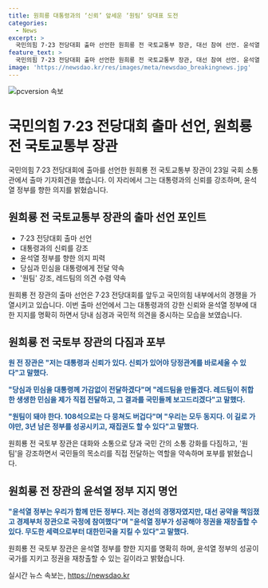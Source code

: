 ```yaml
---
title: 원희룡 대통령과의 ‘신뢰’ 앞세운 ‘원팀’ 당대표 도전
categories:
  - News
excerpt: >
  국민의힘 7·23 전당대회 출마 선언한 원희룡 전 국토교통부 장관, 대선 참여 선언. 윤석열 정부의 성공을 강조하며 대통령과의 관계, 당내 단결 중요성 강조. ‘원팀’으로의 희망 밝히며, 지역구에서 낙선 경험 언급. 국민의힘 전당대회는 4파전 예고.
feature_text: >
  국민의힘 7·23 전당대회 출마 선언한 원희룡 전 국토교통부 장관, 대선 참여 선언. 윤석열 정부의 성공을 강조하며 대통령과의 관계, 당내 단결 중요성 강조. ‘원팀’으로의 희망 밝히며, 지역구에서 낙선 경험 언급. 국민의힘 전당대회는 4파전 예고.
image: 'https://newsdao.kr/res/images/meta/newsdao_breakingnews.jpg'
---
```


<p><img src="https://newsdao.kr/res/images/meta/newsdao_breakingnews.jpg" alt="pcversion 속보" /></p>

<h1><b>국민의힘 7·23 전당대회 출마 선언, 원희룡 전 국토교통부 장관</b></h1>

<p data-ke-size="size16">국민의힘 7·23 전당대회에 출마를 선언한 원희룡 전 국토교통부 장관이 23일 국회 소통관에서 출마 기자회견을 했습니다. 이 자리에서 그는 대통령과의 신뢰를 강조하며, 윤석열 정부를 향한 의지를 밝혔습니다.</p>

<h2 data-ke-size="size26">원희룡 전 국토교통부 장관의 출마 선언 포인트</h2>

<ul>
    <li>7·23 전당대회 출마 선언</li>
    <li>대통령과의 신뢰를 강조</li>
    <li>윤석열 정부를 향한 의지 피력</li>
    <li>당심과 민심을 대통령에게 전달 약속</li>
    <li>'원팀' 강조, 레드팀의 의견 수렴 약속</li>
</ul>

<p data-ke-size="size16">원희룡 전 장관의 출마 선언은 7·23 전당대회를 앞두고 국민의힘 내부에서의 경쟁을 가열시키고 있습니다. 이번 출마 선언에서 그는 대통령과의 강한 신뢰와 윤석열 정부에 대한 지지를 명확히 하면서 당내 심경과 국민적 의견을 중시하는 모습을 보였습니다.</p>

<h2 data-ke-size="size26">원희룡 전 국토부 장관의 다짐과 포부</h2>

<p data-ke-size="size16"><b><span style="color: #1a5490;">원 전 장관은 "저는 대통령과 신뢰가 있다. 신뢰가 있어야 당정관계를 바로세울 수 있다"고 말했다.</span></b></p>

<p data-ke-size="size16"><b><span style="color: #1a5490;">"당심과 민심을 대통령께 가감없이 전달하겠다"며 "레드팀을 만들겠다. 레드팀이 취합한 생생한 민심을 제가 직접 전달하고, 그 결과를 국민들께 보고드리겠다"고 말했다.</span></b></p>

<p data-ke-size="size16"><b><span style="color: #1a5490;">"원팀이 돼야 한다. 108석으로는 다 뭉쳐도 버겁다"며 "우리는 모두 동지다. 이 길로 가야만, 3년 남은 정부를 성공시키고, 재집권도 할 수 있다"고 말했다.</span></b></p>

<p data-ke-size="size16">원희룡 전 국토부 장관은 대화와 소통으로 당과 국민 간의 소통 강화를 다짐하고, '원팀'을 강조하면서 국민들의 목소리를 직접 전달하는 역할을 약속하며 포부를 밝혔습니다.</p>

<h2 data-ke-size="size26">원희룡 전 장관의 윤석열 정부 지지 명언</h2>

<p data-ke-size="size16"><b><span style="color: #1a5490;">"윤석열 정부는 우리가 함께 만든 정부다. 저는 경선의 경쟁자였지만, 대선 공약을 책임졌고 경제부처 장관으로 국정에 참여했다"며 "윤석열 정부가 성공해야 정권을 재창출할 수 있다. 무도한 세력으로부터 대한민국을 지킬 수 있다"고 말했다.</span></b></p>

<p data-ke-size="size16">원희룡 전 국토부 장관은 윤석열 정부를 향한 지지를 명확히 하며, 윤석열 정부의 성공이 국가를 지키고 정권을 재창출할 수 있는 길이라고 밝혔습니다.</p>
실시간 뉴스 속보는, <a href="https://newsdao.kr" rel="dofollow">https://newsdao.kr</a>


